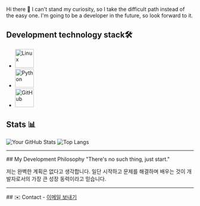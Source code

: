 <head1> Hi there 👋 </head1>
I can't stand my curiosity, so I take the difficult path instead of the easy one.
I'm going to be a developer in the future, so look forward to it.

## Development technology stack🛠️
- <img src="https://cdn.jsdelivr.net/gh/devicons/devicon@latest/icons/linux/linux-original.svg" width="50" alt="Linux" />
- <img src="https://cdn.jsdelivr.net/gh/devicons/devicon@latest/icons/python/python-original-wordmark.svg" width="50" alt="Python" />
- <img src="https://cdn.jsdelivr.net/gh/devicons/devicon@latest/icons/github/github-original-wordmark.svg" width="50" alt="GitHub" />

## Stats 📊
![Your GitHub Stats](https://github-readme-stats.vercel.app/api?username=Lukascruise&show_icons=true&theme=nord)
![Top Langs](https://github-readme-stats.vercel.app/api/top-langs/?username=Lukascruise&layout=compact&theme=nord)

<hr>
## My Development Philosophy
"There's no such thing, just start."

저는 완벽한 계획은 없다고 생각합니다. 일단 시작하고 문제를 해결하며 배우는 것이 개발자로서의 가장 큰 성장 동력이라고 믿습니다.

<hr>
## ✉️ Contact
- <a href="mailto:rmeo4692@gmail.com">이메일 보내기</a>
